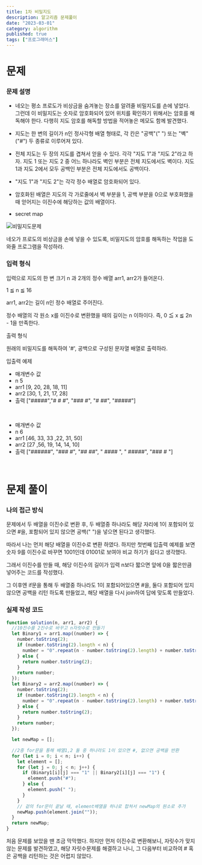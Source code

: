```yaml
---
title: 1차 비밀지도
description: 알고리즘 문제풀이
date: "2023-03-01"
category: algorithm
published: true
tags: ["프로그래머스"]
---
```


# 문제

### 문제 설명

- 네오는 평소 프로도가 비상금을 숨겨놓는 장소를 알려줄 비밀지도를 손에 넣었다. 그런데 이 비밀지도는 숫자로 암호화되어 있어 위치를 확인하기 위해서는 암호를 해독해야 한다. 다행히 지도 암호를 해독할 방법을 적어놓은 메모도 함께 발견했다.

- 지도는 한 변의 길이가 n인 정사각형 배열 형태로, 각 칸은 "공백"(" ") 또는 "벽"("#") 두 종류로 이루어져 있다.
- 전체 지도는 두 장의 지도를 겹쳐서 얻을 수 있다. 각각 "지도 1"과 "지도 2"라고 하자. 지도 1 또는 지도 2 중 어느 하나라도 벽인 부분은 전체 지도에서도 벽이다. 지도 1과 지도 2에서 모두 공백인 부분은 전체 지도에서도 공백이다.
- "지도 1"과 "지도 2"는 각각 정수 배열로 암호화되어 있다.
- 암호화된 배열은 지도의 각 가로줄에서 벽 부분을 1, 공백 부분을 0으로 부호화했을 때 얻어지는 이진수에 해당하는 값의 배열이다.
- secret map

![비밀지도문제](http://t1.kakaocdn.net/welcome2018/secret8.png)

네오가 프로도의 비상금을 손에 넣을 수 있도록, 비밀지도의 암호를 해독하는 작업을 도와줄 프로그램을 작성하라.

### 입력 형식

입력으로 지도의 한 변 크기 n 과 2개의 정수 배열 arr1, arr2가 들어온다. </br>

1 ≦ n ≦ 16</br>

arr1, arr2는 길이 n인 정수 배열로 주어진다.</br>

정수 배열의 각 원소 x를 이진수로 변환했을 때의 길이는 n 이하이다. 즉, 0 ≦ x ≦ 2n - 1을 만족한다.</br>

출력 형식</br>

원래의 비밀지도를 해독하여 '#', 공백으로 구성된 문자열 배열로 출력하라.</br>

입출력 예제

- 매개변수 값
- n 5
- arr1 [9, 20, 28, 18, 11]
- arr2 [30, 1, 21, 17, 28]
- 출력 ["#####","# # #", "### #", "# ##", "#####"]

 </br>

- 매개변수 값
- n 6
- arr1 [46, 33, 33 ,22, 31, 50]
- arr2 [27 ,56, 19, 14, 14, 10]
- 출력 ["######", "### #", "## ##", " #### ", " #####", "### # "]

</br>

# 문제 풀이

### 나의 접근 방식

문제에서 두 배열을 이진수로 변환 후, 두 배열중 하나라도 해당 자리에 1이 포함되어 있으면 #을, 포함되어 있지 않으면 공백(" ")을 넣으면 된다고 생각했다.</br>

따라서 나는 먼저 해당 배열을 이진수로 변환 하였다. 하지만 첫번째 입출력 예제를 보면 숫자 9를 이진수로 바꾸면 1001인데 01001로 보여야 비교 하기가 쉽다고 생각했다. </br>

그래서 이진수를 만들 때, 해당 이진수의 길이가 입력 n보다 짧으면 앞에 0을 짧은만큼 넣어주는 코드를 작성했다. </br>

그 이후엔 if문을 통해 두 배열중 하나라도 1이 포함되어있으면 #을, 둘다 포함되어 있지 않으면 공백을 리턴 하도록 만들었고, 해당 배열을 다시 join하여 답에 맞도록 만들었다.

### 실제 작성 코드

```javascript
function solution(n, arr1, arr2) {
  //10진수를 2진수로 바꾸고 n자릿수로 만들기
  let Binary1 = arr1.map((number) => {
    number.toString(2);
    if (number.toString(2).length < n) {
      number = "0".repeat(n - number.toString(2).length) + number.toString(2);
    } else {
      return number.toString(2);
    }
    return number;
  });
  let Binary2 = arr2.map((number) => {
    number.toString(2);
    if (number.toString(2).length < n) {
      number = "0".repeat(n - number.toString(2).length) + number.toString(2);
    } else {
      return number.toString(2);
    }
    return number;
  });

  let newMap = [];

  //2중 for문을 통해 배열1,2 둘 중 하나라도 1이 있으면 #, 없으면 공백을 반환
  for (let i = 0; i < n; i++) {
    let element = [];
    for (let j = 0; j < n; j++) {
      if (Binary1[i][j] === "1" || Binary2[i][j] === "1") {
        element.push("#");
      } else {
        element.push(" ");
      }
    }
    // 겉의 for문이 끝날 때, element배열을 하나로 합쳐서 newMap의 원소로 추가
    newMap.push(element.join(""));
  }
  return newMap;
}
```

처음 문제를 보았을 땐 조금 막막했다. 하지만 먼저 이진수로 변환해보니, 자릿수가 맞지 않는 문제를 발견하였고, 해당 자릿수문제를 해결하고 나니, 그 다음부터 비교하여 # 혹은 공백을 리턴하는 것은 어렵지 않았다.
